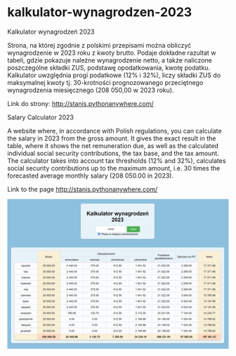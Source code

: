 # kalkulator-wynagrodzen-2023

Kalkulator wynagrodzeń 2023

Strona, na której zgodnie z polskimi przepisami można obliczyć wynagrodzenie w 2023 roku z kwoty brutto. Podaje dokładne razultat w tabeli, gdzie pokazuje należne wynagrodzenie netto, a także naliczone poszczególne składki ZUS, podstawę opodatkowania, kwotę podatku. Kalkulator uwzględnia progi podatkowe (12% i 32%), liczy składki ZUS do maksymalnej kwoty tj. 30-krotności prognozowanego przeciętnego wynagrodzenia miesięcznego (208 050,00 w 2023 roku).

Link do strony:
http://stanis.pythonanywhere.com/



Salary Calculator 2023

A website where, in accordance with Polish regulations, you can calculate the salary in 2023 from the gross amount. It gives the exact result in the table, where it shows the net remuneration due, as well as the calculated individual social security contributions, the tax base, and the tax amount. The calculator takes into account tax thresholds (12% and 32%), calculates social security contributions up to the maximum amount, i.e. 30 times the forecasted average monthly salary (208 050.00 in 2023).

Link to the page
http://stanis.pythonanywhere.com/


![My Image](salary_calc_screen.png)
